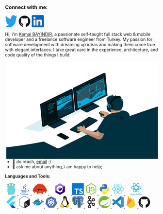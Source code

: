 
### Connect with me:

<p align="left">
<a href="https://twitter.com/kemalbayindir" target="blank"><img align="center" src="icons/twitter.svg" alt="kemalbayindir" height="40" /></a>
<a href="https://github.com/kemalbayindir" target="blank"><img align="center" src="icons/github.svg" alt="kemalbayindir" height="40" /></a>
<a href="https://www.linkedin.com/in/kemal-bayindir-98b77032/" target="blank"><img align="center" src="icons/linkedin.svg" alt="kemalbayindir" height="40" /></a>
</p>

Hi, i'm [Kemal BAYINDIR](https://kemalbayindir.com/), a passionate self-taught full stack web & mobile developer and a freelance software engineer from Turkey. My passion for software development with dreaming up ideas and making them come true with elegant interfaces. I take great care in the experience, architecture, and code quality of the things I build. 

<img align="right" alt="GIF" src="icons/code.gif?raw=true" width="500" height="320" />
  
- 💼 do reach, [email](mailto:kemalbayindir@gmail.com) :)
- 💬 ask me about anything, i am happy to help;

**Languages and Tools:**  


<p align="left"> 
<a href="https://golang.org" target="_blank"> <img src="icons/go.svg" alt="go"  height="40"/> </a> 
<a href="https://www.java.com" target="_blank"> <img src="icons/java.svg" alt="java"  height="40"/> </a>
<a href="https://www.rust-lang.org" target="_blank"> <img src="icons/rustlang.svg" alt="rust"  height="40"/> </a> 
<a href="https://learn.microsoft.com/tr-tr/dotnet/csharp/" target="_blank"> <img src="icons/csharp.png" alt="c-sharp"  height="40"/> </a>
<a href="https://www.typescriptlang.org/" target="_blank"><img src="icons/typescript.svg" alt="typescript" width="40" height="40"/> </a>
<a href="https://www.javascript.com/" target="_blank"><img src="icons/javascript.svg" alt="javascript" width="40" height="40"/> </a>
<a href="https://www.python.org/" target="_blank"> <img src="icons/python.svg" alt="python"  height="40"/> </a>
<a href="https://reactjs.org/" target="_blank"> <img src="icons/react.svg" alt="react"  height="40"/> </a>
<a href="https://reactnative.dev/" target="_blank"> <img src="icons/reactnative.png" alt="react-native"  height="40"/> </a> 
<a href="https://flutter.dev/" target="_blank"> <img src="icons/flutter.svg" alt="flutter"  height="40"/> </a> 
<img src="icons/terminal.svg" alt="terminal/ssh"  height="40"/>
<a href="https://www.docker.com/" target="_blank"> <img src="icons/docker.svg" alt="docker"  height="40"/> </a> 
<a href="https://kubernetes.io" target="_blank"> <img src="icons/kubernetes.svg" alt="kubernetes"  height="40"/> </a>
<a href="https://www.linux.org/" target="_blank"> <img src="icons/linux.svg" alt="linux"  height="40"/> </a> 
<a href="https://www.postgresql.org" target="_blank"> <img src="icons/postgresql.svg" alt="postgresql"  height="40"/> </a> 
<a href="https://kafka.apache.org/" target="_blank"> <img src="icons/apachekafka.svg" alt="kafka"  height="40"/> </a>
<a href="https://spring.io/" target="_blank"> <img src="icons/spring.svg" alt="spring"  height="40"/> </a>
<a href="https://code.visualstudio.com/" target="_blank"> <img src="icons/vscode.svg" alt="Visual Studio Code"  height="40"/> </a>
<a href="https://firebase.google.com/" target="_blank"> <img src="icons/firebase.svg" alt="firebase"  height="40"/> </a>
<a href="https://github.com/" target="_blank"> <img src="icons/github.svg" alt="github"  height="40"/> </a>
</p>
